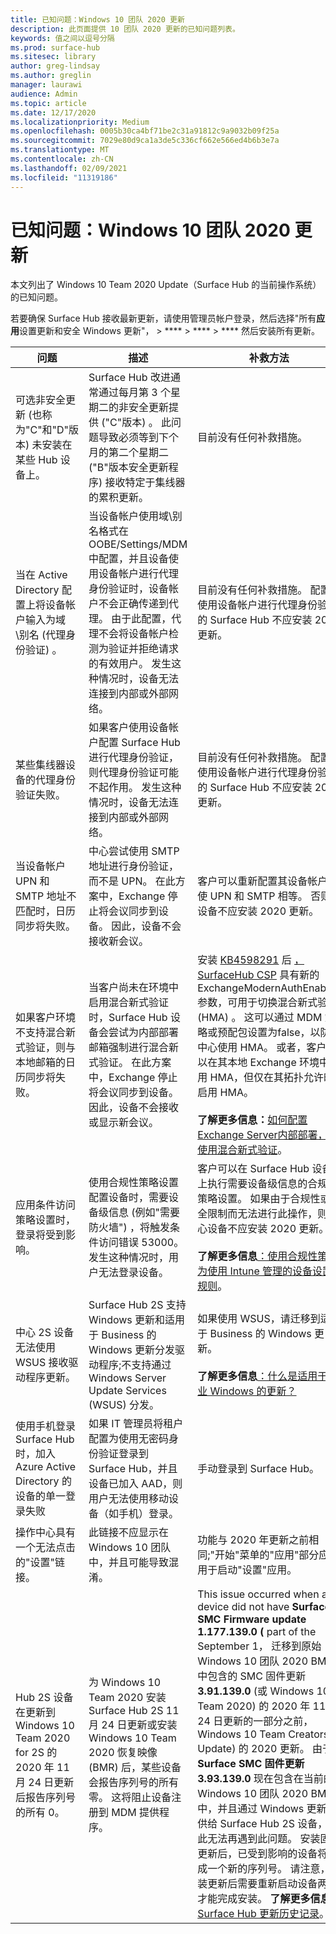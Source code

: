```yaml
---
title: 已知问题：Windows 10 团队 2020 更新
description: 此页面提供 10 团队 2020 更新的已知问题列表。
keywords: 值之间以逗号分隔
ms.prod: surface-hub
ms.sitesec: library
author: greg-lindsay
ms.author: greglin
manager: laurawi
audience: Admin
ms.topic: article
ms.date: 12/17/2020
ms.localizationpriority: Medium
ms.openlocfilehash: 0005b30ca4bf71be2c31a91812c9a9032b09f25a
ms.sourcegitcommit: 7029e80d9ca1a3de5c336cf662e566ed4b6b3e7a
ms.translationtype: MT
ms.contentlocale: zh-CN
ms.lasthandoff: 02/09/2021
ms.locfileid: "11319186"
---
```

# 已知问题：Windows 10 团队 2020 更新 

本文列出了 Windows 10 Team 2020 Update（Surface Hub 的当前操作系统）的已知问题。

若要确保 Surface Hub 接收最新更新，请使用管理员帐户登录，然后选择"所有**应用**设置更新和安全 Windows 更新"，  >  ****  >  ****  >  **** 然后安装所有更新。




| 问题                                                                                                   | 描述                                                                                                                                                                                                                                                                                                                                                                                                                             | 补救方法                                                                                                                                                                                                                                                                                                                                                                                                                                                                                                                            |
| ----------------------------------------------------------------------------------------------------------- | ------------------------------------------------------------------------------------------------------------------------------------------------------------------------------------------------------------------------------------------------------------------------------------------------------------------------------------------------------------------------------------------------------------------------------------------- | ------------------------------------------------------------------------------------------------------------------------------------------------------------------------------------------------------------------------------------------------------------------------------------------------------------------------------------------------------------------------------------------------------------------------------------------------------------------------------------------------------------------------------------- |
| 可选非安全更新 (也称为"C"和"D"版本) 未安装在某些 Hub 设备上。            | Surface Hub 改进通常通过每月第 3 个星期二的非安全更新提供 ("C"版本) 。 此问题导致必须等到下个月的第二个星期二 ("B"版本安全更新程序) 接收特定于集线器的累积更新。 | 目前没有任何补救措施。                                                                                                                                                                                                                                                                                                                                     |
| 当在 Active Directory 配置上将设备帐户输入为域\别名 (代理身份验证) 。            | 当设备帐户使用域\别名格式在 OOBE/Settings/MDM 中配置，并且设备使用设备帐户进行代理身份验证时，设备帐户不会正确传递到代理。 由于此配置，代理不会将设备帐户检测为验证并拒绝请求的有效用户。 发生这种情况时，设备无法连接到内部或外部网络。 | 目前没有任何补救措施。 配置为使用设备帐户进行代理身份验证的 Surface Hub 不应安装 2020 更新。                                                                                                                                                                                                                                                                                                                                                                                                |
| 某些集线器设备的代理身份验证失败。                                                                        | 如果客户使用设备帐户配置 Surface Hub 进行代理身份验证，则代理身份验证可能不起作用。 发生这种情况时，设备无法连接到内部或外部网络。                                                                                                                                                                                                                                       | 目前没有任何补救措施。 配置为使用设备帐户进行代理身份验证的 Surface Hub 不应安装 2020 更新。                                                                                                                                                                                                                                                                                                                                                                                                |
| 当设备帐户 UPN 和 SMTP 地址不匹配时，日历同步将失败。                                                                        | 中心尝试使用 SMTP 地址进行身份验证，而不是 UPN。 在此方案中，Exchange 停止将会议同步到设备。 因此，设备不会接收新会议。                                                                                                                                                                                                                                       | 客户可以重新配置其设备帐户，使 UPN 和 SMTP 相等。 否则，设备不应安装 2020 更新。                                                                                                                                                                                                                                                                                                                                                                                                 |
| 如果客户环境不支持混合新式验证，则与本地邮箱的日历同步将失败。   | 当客户尚未在环境中启用混合新式验证时，Surface Hub 设备会尝试为内部部署邮箱强制进行混合新式验证。 在此方案中，Exchange 停止将会议同步到设备。 因此，设备不会接收或显示新会议。                                                                                                                                        | 安装 [KB4598291](https://support.microsoft.com/help/4598291) 后 [，SurfaceHub CSP](https://docs.microsoft.com/windows/client-management/mdm/surfacehub-csp) 具有新的 ExchangeModernAuthEnabled 参数，可用于切换混合新式验证 (HMA) 。 这可以通过 MDM 策略或预配包设置为[](https://download.microsoft.com/download/8/3/F/83FD5089-D14E-42E3-AF7C-6FC36F80D347/ExchangeModernAuthDisabled.ppkg)false，以防止中心使用 HMA。 或者，客户可以在其本地 Exchange 环境中启用 HMA，但仅在其拓扑允许时启用 HMA。 <br> <br>**了解更多信息：**[如何配置Exchange Server内部部署，以使用混合新式验证](https://docs.microsoft.com/microsoft-365/enterprise/configure-exchange-server-for-hybrid-modern-authentication)。                                                                                                |
| 应用条件访问策略设置时，登录将受到影响。                                    | 使用合规性策略设置配置设备时，需要设备级信息 (例如"需要防火墙") ，将触发条件访问错误 53000。 发生这种情况时，用户无法登录设备。                                                                                                                                                                                                 | 客户可以在 Surface Hub 设备上执行需要设备级信息的合规性策略设置。 如果由于合规性或安全限制而无法进行此操作，则中心设备不应安装 2020 更新。<br> <br>**了解更多信息**[：使用合规性策略为使用 Intune 管理的设备设置规则](https:/docs.microsoft.com/mem/intune/protect/device-compliance-get-started)。 |
| 中心 2S 设备无法使用 WSUS 接收驱动程序更新。                                             | Surface Hub 2S 支持 Windows 更新和适用于 Business 的 Windows 更新分发驱动程序;不支持通过 Windows Server Update Services (WSUS) 分发。                                                                                                                                                                                                                                                                      | 如果使用 WSUS，请迁移到适用于 Business 的 Windows 更新。<br> <br>**了解更多信息**[：什么是适用于企业 Windows 的更新？](https://docs.microsoft.com/windows/deployment/update/waas-manage-updates-wufb)                                                                                                                                                                                                                                                                                                                            |
| 使用手机登录 Surface Hub 时，加入 Azure Active Directory 的设备的单一登录失败 | 如果 IT 管理员将租户配置为使用无密码[](surface-hub-2s-phone-authenticate.md)身份验证登录到 Surface Hub，并且设备已加入 AAD，则用户无法使用移动设备（如手机）登录。                                                                                                       | 手动登录到 Surface Hub。                                                                                                                                                                                                                                                                                                                                                                                                                                                                                                      |
| 操作中心具有一个无法点击的"设置"链接。 | 此链接不应显示在 Windows 10 团队中，并且可能导致混淆。   | 功能与 2020 年更新之前相同;"开始"菜单的"应用"部分应该用于启动"设置"应用。    |
| Hub 2S 设备在更新到 Windows 10 Team 2020 for 2S 的 2020 年 11 月 24 日更新后报告序列号的所有 0。 | 为 Windows 10 Team 2020 安装 Surface Hub 2S 11 月 24 日更新或安装 Windows 10 Team 2020 恢复映像 (BMR) 后，某些设备会报告序列号的所有零。 这将阻止设备注册到 MDM 提供程序。  | This issue occurred when a device did not have **Surface SMC Firmware update 1.177.139.0 (** part of the September 1， 迁移到原始 Windows 10 团队 2020 BMR 中包含的 SMC 固件更新 **3.91.139.0** (或 Windows 10 Team 2020) 的 2020 年 11 月 24 日更新的一部分之前，Windows 10 Team Creators Update) 的 2020 更新。 由于 **Surface SMC 固件更新 3.93.139.0** 现在包含在当前的 Windows 10 团队 2020 BMR 中，并且通过 Windows 更新提供给 Surface Hub 2S 设备，因此无法再遇到此问题。 安装固件更新后，已受到影响的设备将生成一个新的序列号。 请注意，安装更新后需要重新启动设备两次才能完成安装。 **了解更多信息**[：Surface Hub 更新历史记录](surface-hub-update-history.md)。 |
